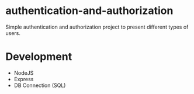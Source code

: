 # authentication-and-authorization
Simple authentication and authorization project to present different types of users.

# Development
* NodeJS
* Express
* DB Connection (SQL)